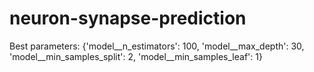 # neuron-synapse-prediction

Best parameters:  {'model__n_estimators': 100, 'model__max_depth': 30, 'model__min_samples_split': 2, 'model__min_samples_leaf': 1}